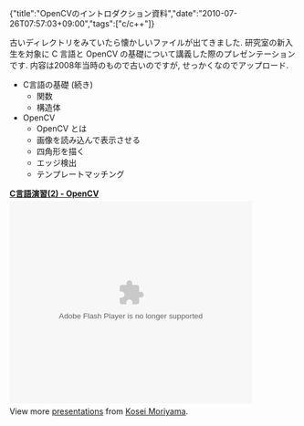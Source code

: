 {"title":"OpenCVのイントロダクション資料","date":"2010-07-26T07:57:03+09:00","tags":["c/c++"]}

<!-- DATE: 2010-07-25T22:57:03+00:00 -->
<!-- OLDURL: http://d.hatena.ne.jp/cou929_la/20100725/ -->


<div class="section">
<p>古いディレクトリをみていたら懐かしいファイルが出てきました. 研究室の新入生を対象に C 言語と OpenCV の基礎について講義した際のプレゼンテーションです. 内容は2008年当時のもので古いのですが, せっかくなのでアップロード.</p>

<ul>
<li> C言語の基礎 (続き)

<ul>
<li> 関数</li>
<li> 構造体</li>
</ul>
</li>
<li> OpenCV

<ul>
<li> OpenCV とは</li>
<li> 画像を読み込んで表示させる</li>
<li> 四角形を描く</li>
<li> エッジ検出</li>
<li> テンプレートマッチング</li>
</ul>
</li>
</ul>
<p><div style="width:425px" id="__ss_4833101"><strong style="display:block;margin:12px 0 4px"><a href="http://www.slideshare.net/cou929/c2-opencv" title="C言語演習(2) - OpenCV ">C言語演習(2) - OpenCV </a></strong><object id="__sse4833101" width="425" height="355"><param name="movie" value="http://static.slidesharecdn.com/swf/ssplayer2.swf?doc=orientationopencv-100725083920-phpapp01&stripped_title=c2-opencv" ></param><param name="allowFullScreen" value="true"></param><param name="allowScriptAccess" value="always"></param><embed name="__sse4833101" src="http://static.slidesharecdn.com/swf/ssplayer2.swf?doc=orientationopencv-100725083920-phpapp01&stripped_title=c2-opencv" type="application/x-shockwave-flash" allowscriptaccess="always" allowfullscreen="true" width="425" height="355"></embed></object><div style="padding:5px 0 12px">View more <a href="http://www.slideshare.net/">presentations</a> from <a href="http://www.slideshare.net/cou929">Kosei Moriyama</a>.</div></div></p>
</div>







